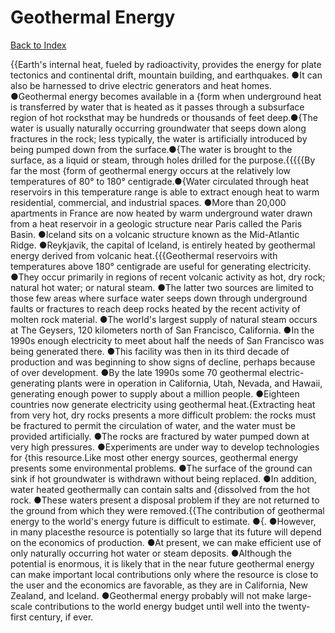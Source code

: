 # Geothermal Energy
[Back to Index](https://github.com/windows10010/tpoExtractor/blog/master/README.md)

{{Earth's internal heat, fueled by radioactivity, provides the energy for plate tectonics and continental drift, mountain building, and earthquakes. ●It can also be harnessed to drive electric
 generators and heat homes. ●Geothermal energy becomes available in a {form when underground heat is transferred by water that is heated as it passes through a subsurface region of 
 hot rocksthat may be hundreds or thousands of feet deep.●{The water is usually naturally occurring groundwater that seeps down along fractures in the rock; less typically, 
 the water is artificially introduced by being pumped down from the surface.●{The water is brought to the surface, as a liquid or steam, through holes drilled for the purpose.{{{{{By far the most {form of geothermal energy occurs at the relatively low temperatures of 80° to 180° centigrade.●{Water circulated through 
 heat reservoirs in this temperature range is able to extract enough heat to warm residential, commercial, and industrial spaces. ●More than 20,000 apartments in France are now heated by warm 
 underground water drawn from a heat reservoir in a geologic structure near Paris called the Paris Basin. ●Iceland sits on a volcanic structure known as the Mid-Atlantic Ridge. ●Reykjavik, 
 the capital of Iceland, is entirely heated by geothermal energy derived from volcanic heat.{{{Geothermal reservoirs with temperatures above 180° centigrade are useful for generating electricity. ●They occur primarily in regions of recent volcanic activity as hot, dry rock; natural hot water; or natural steam. ●The latter two sources are limited to those few areas where surface water seeps down through underground faults or fractures to reach deep rocks heated by the recent activity of molten rock material. ●The world's largest supply of natural steam occurs at The Geysers, 120 kilometers north of San Francisco, California. ●In the 1990s enough electricity to meet about half the needs of San Francisco was being generated there. ●This facility was then in its third decade of production and was beginning to show signs of decline, perhaps because of over development. ●By the late 1990s some 70 geothermal electric-generating plants were in operation in California, Utah, Nevada, and Hawaii, generating enough power to supply about a million people. ●Eighteen countries now generate electricity using geothermal heat.{Extracting heat from very hot, dry rocks presents a more difficult problem: the rocks must be fractured to permit the circulation of water, and the water must be provided artificially. ●The rocks are fractured by water pumped down at very high pressures. ●Experiments are under way to develop technologies for {this resource.Like most other energy sources, geothermal energy presents some environmental problems. ●The surface of the ground can sink if hot groundwater is withdrawn without being replaced. ●In addition, water heated geothermally can contain salts and {dissolved from the hot rock. ●These waters present a disposal problem if they are not returned to the ground from which they were removed.{{The contribution of geothermal energy to the world's energy future is difficult to estimate. ●{. ●However, in many placesthe resource is potentially so large that its future will depend on the economics of production. ●At present, we can make efficient use of only naturally occurring hot water or steam deposits. ●Although the potential is enormous, it is likely that in the near future geothermal energy can make important local contributions only where the resource is close to the user and the economics are favorable, as they are in California, New Zealand, and Iceland. ●Geothermal energy probably will not make large-scale contributions to the world energy budget until well into the twenty-first century, if ever.